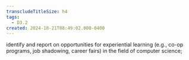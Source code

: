 ```yaml
---
transcludeTitleSize: h4
tags:
  - D3.2
created: 2024-10-21T08:49:02.000-0400
---
```

identify and report on opportunities for experiential learning (e.g., co-op programs, job shadowing, career fairs) in the field of computer science;

